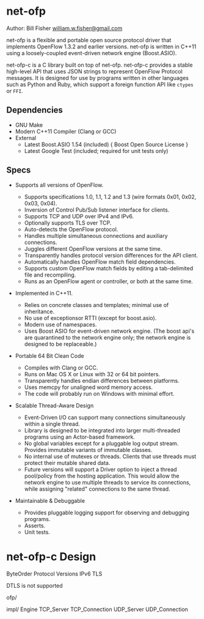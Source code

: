 net-ofp
=======
Author: Bill Fisher <william.w.fisher@gmail.com>


net-ofp is a flexible and portable open source protocol driver that implements OpenFlow 1.3.2 and earlier versions. net-ofp is written in C++11 using a loosely-coupled event-driven network engine (Boost.ASIO).

net-ofp-c is a C library built on top of net-ofp. net-ofp-c provides a stable high-level API that uses JSON strings to represent OpenFlow Protocol messages. It is designed for use by programs written in other languages such as Python and Ruby, which support a foreign function API like `ctypes` or `FFI`.

Dependencies
------------

  - GNU Make
  - Modern C++11 Compiler (Clang or GCC)
  - External
    - Latest Boost.ASIO 1.54 (included) { Boost Open Source License }
    - Latest Google Test (included; required for unit tests only)

Specs
-----

- Supports all versions of OpenFlow.
  - Supports specifications 1.0, 1.1, 1.2 and 1.3 (wire formats 0x01, 0x02, 0x03, 0x04).
  - Inversion of Control Pub/Sub listener interface for clients.
  - Supports TCP and UDP over IPv4 and IPv6.
  - Optionally supports TLS over TCP.
  - Auto-detects the OpenFlow protocol.
  - Handles multiple simultaneous connections and auxiliary connections.
  - Juggles different OpenFlow versions at the same time.
  - Transparently handles protocol version differences for the API client.
  - Automatically handles OpenFlow match field dependencies. 
  - Supports custom OpenFlow match fields by editing a tab-delimited file and recompiling.
  - Runs as an OpenFlow agent or controller, or both at the same time.

- Implemented in C++11.
  - Relies on concrete classes and templates; minimal use of inheritance.
  - No use of exceptionsor  RTTI (except for boost.asio).
  - Modern use of namespaces.
  - Uses Boost ASIO for event-driven network engine. (The boost api's are quarantined to the network engine only; the network engine is designed to be replaceable.)

- Portable 64 Bit Clean Code
  - Compiles with Clang or GCC.
  - Runs on Mac OS X or Linux with 32 or 64 bit pointers.
  - Transparently handles endian differences between platforms.
  - Uses memcpy for unaligned word memory access.
  - The code will probably run on Windows with minimal effort.

- Scalable Thread-Aware Design
  - Event-Driven I/O can support many connections simultaneously within a single thread.
  - Library is designed to be integrated into larger multi-threaded programs using an Actor-based framework.
  - No global variables except for a pluggable log output stream. Provides immutable variants of immutable classes.
  - No internal use of mutexes or threads. Clients that use threads must protect their mutable shared data.
  - Future versions will support a Driver option to inject a thread pool/policy from the hosting application. This would allow the network engine to use multiple threads to service its connections, while assigning "related" connections to the same thread.

- Maintainable & Debuggable
  - Provides pluggable logging support for observing and debugging programs.
  - Asserts.
  - Unit tests.


net-ofp-c
Design
======



ByteOrder
Protocol Versions
IPv6
TLS



DTLS is not supported


ofp/
  
  

  impl/
    Engine
    TCP_Server
    TCP_Connection
    UDP_Server
    UDP_Connection

